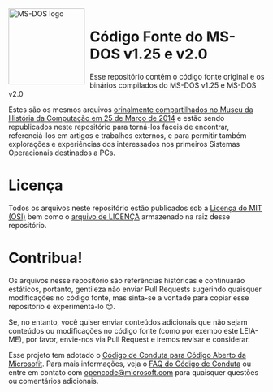 <img width="150" height="150" align="left" style="float: left; margin: 0 10px 0 0;" alt="MS-DOS logo" src="https://github.com/Microsoft/MS-DOS/blob/master/msdos-logo.png">   

# Código Fonte do MS-DOS v1.25 e v2.0
Esse repositório contém o código fonte original e os binários compilados do MS-DOS v1.25 e MS-DOS v2.0

Estes são os mesmos arquivos [orinalmente compartilhados no Museu da História da Computação em 25 de Março de 2014]( http://www.computerhistory.org/atchm/microsoft-ms-dos-early-source-code/) e estão sendo republicados neste repositório para torná-los fáceis de encontrar, referenciá-los em artigos e trabalhos externos, e para permitir também explorações e experiências dos interessados nos primeiros Sistemas Operacionais destinados a PCs.

# Licença
Todos os arquivos neste repositório estão publicados sob a [Licença do MIT (OSI)]( https://en.wikipedia.org/wiki/MIT_License) bem como o [arquivo de LICENÇA](https://github.com/Microsoft/MS-DOS/blob/master/LICENSE.md) armazenado na raiz desse repositório.

# Contribua!
Os arquivos nesse repositório são referências históricas e continuarão estáticos, portanto, gentileza não enviar Pull Requests sugerindo quaisquer modificações no código fonte, mas sinta-se a vontade para copiar esse repositório e experimentá-lo 😊.

Se, no entanto, você quiser enviar conteúdos adicionais que não sejam conteúdos ou modificações no código fonte (como por exempo este LEIA-ME), por favor, envie-nos via Pull Request e iremos revisar e considerar.

Esse projeto tem adotado o [Código de Conduta para Código Aberto da Microsofit](https://opensource.microsoft.com/codeofconduct/). Para mais informações, veja o [FAQ do Código de Conduta](https://opensource.microsoft.com/codeofconduct/faq/) ou entre em contato com [opencode@microsoft.com](mailto:opencode@microsoft.com) para quaisquer questões ou comentários adicionais.
